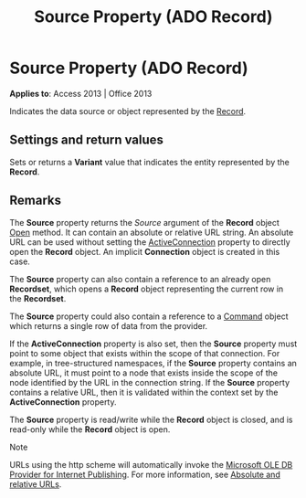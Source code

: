 ﻿---
title: Source Property (ADO Record)
TOCTitle: Source Property (ADO Record)
ms:assetid: f36f0f5f-4493-d8c5-db4b-c72f5031bcb3
ms:mtpsurl: https://msdn.microsoft.com/library/JJ250235(v=office.15)
ms:contentKeyID: 48548670
ms.date: 09/18/2015
mtps_version: v=office.15
---

# Source Property (ADO Record)


**Applies to**: Access 2013 | Office 2013

Indicates the data source or object represented by the [Record](record-object-ado.md).

## Settings and return values

Sets or returns a **Variant** value that indicates the entity represented by the **Record**.

## Remarks

The **Source** property returns the *Source* argument of the **Record** object [Open](open-method-ado-record.md) method. It can contain an absolute or relative URL string. An absolute URL can be used without setting the [ActiveConnection](activeconnection-property-ado.md) property to directly open the **Record** object. An implicit **Connection** object is created in this case.

The **Source** property can also contain a reference to an already open **Recordset**, which opens a **Record** object representing the current row in the **Recordset**.

The **Source** property could also contain a reference to a [Command](command-object-ado.md) object which returns a single row of data from the provider.

If the **ActiveConnection** property is also set, then the **Source** property must point to some object that exists within the scope of that connection. For example, in tree-structured namespaces, if the **Source** property contains an absolute URL, it must point to a node that exists inside the scope of the node identified by the URL in the connection string. If the **Source** property contains a relative URL, then it is validated within the context set by the **ActiveConnection** property.

The **Source** property is read/write while the **Record** object is closed, and is read-only while the **Record** object is open.

> [!NOTE]
> URLs using the http scheme will automatically invoke the [Microsoft OLE DB Provider for Internet Publishing](microsoft-ole-db-provider-for-internet-publishing.md). For more information, see [Absolute and relative URLs](absolute-and-relative-urls.md).


